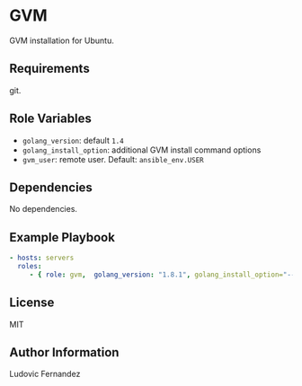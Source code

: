 # GVM

GVM installation for Ubuntu.

## Requirements

git.

## Role Variables

- `golang_version`: default `1.4`
- `golang_install_option`: additional GVM install command options
- `gvm_user`: remote user. Default: `ansible_env.USER`

## Dependencies

No dependencies.

## Example Playbook

```yml
- hosts: servers
  roles:
     - { role: gvm,  golang_version: "1.8.1", golang_install_option="--binary" }
```

## License

MIT

## Author Information

Ludovic Fernandez
